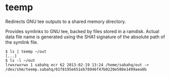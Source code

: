 teemp
=====

Redirects GNU tee outputs to a shared memory directory.

Provides symlinks to GNU tee, backed by files stored in a ramdisk.
Actual data file name is generated using the SHA1 signature of the absolute path of the symlink file. 

    $ ls | teemp ~/out
    [...]
    $ ls -l ~/out
    lrwxrwxrwx 1 sabahq ecr 62 2013-02-19 13:24 /home/sabahq/out -> /dev/shm/teemp.sabahq/01f8195e651eb78946f47b0220e580e1499aea8b
